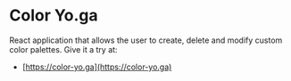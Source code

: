 # Color Yo.ga

React application that allows the user to create, delete and modify custom color palettes. Give it a try at:

- [https://color-yo.ga](https://color-yo.ga)
